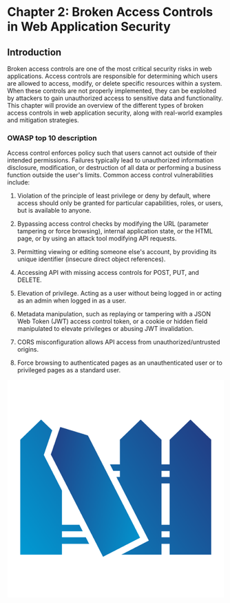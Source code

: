 # Chapter 2: Broken Access Controls in Web Application Security

## Introduction

Broken access controls are one of the most critical security risks in web applications. Access controls are responsible for determining which users are allowed to access, modify, or delete specific resources within a system. When these controls are not properly implemented, they can be exploited by attackers to gain unauthorized access to sensitive data and functionality. This chapter will provide an overview of the different types of broken access controls in web application security, along with real-world examples and mitigation strategies.

### OWASP top 10 description

Access control enforces policy such that users cannot act outside of their intended permissions. Failures typically lead to unauthorized information disclosure, modification, or destruction of all data or performing a business function outside the user's limits. Common access control vulnerabilities include:

1. Violation of the principle of least privilege or deny by default, where access should only be granted for particular capabilities, roles, or users, but is available to anyone.

2. Bypassing access control checks by modifying the URL (parameter tampering or force browsing), internal application state, or the HTML page, or by using an attack tool modifying API requests.

3. Permitting viewing or editing someone else's account, by providing its unique identifier (insecure direct object references).

4. Accessing API with missing access controls for POST, PUT, and DELETE.

5. Elevation of privilege. Acting as a user without being logged in or acting as an admin when logged in as a user.

6. Metadata manipulation, such as replaying or tampering with a JSON Web Token (JWT) access control token, or a cookie or hidden field manipulated to elevate privileges or abusing JWT invalidation.

7. CORS misconfiguration allows API access from unauthorized/untrusted origins.

8. Force browsing to authenticated pages as an unauthenticated user or to privileged pages as a standard user.

![Top10](assets/images/A01.png)